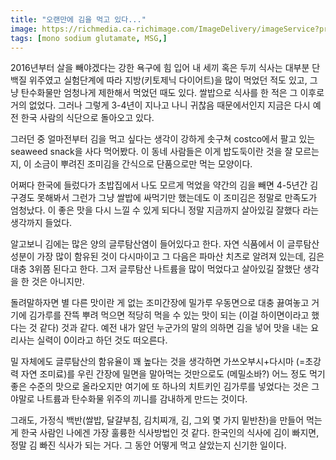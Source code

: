 ```yaml
---
title: "오랜만에 김을 먹고 있다..."
image: https://richmedia.ca-richimage.com/ImageDelivery/imageService?profileId=12026540&id=1389099&recipeId=728
tags: [mono sodium glutamate, MSG,]
---
```


2016년부터 살을 빼야겠다는 강한 욕구에 힘 입어 내 세끼 혹은 두끼 식사는 대부분 단백질 위주였고 실험단계에 따라 지방(키토제닉 다이어트)을 많이 먹었던 적도 있고, 그냥 탄수화물만 엄청나게 제한해서 먹었던 때도 있다. 쌀밥으로 식사를 한 적은 그 이후로 거의 없었다. 그러나 그렇게 3-4년이 지나고 나니 귀찮음 때문에서인지 지금은 다시 예전 한국 사람의 식단으로 돌아오고 있다. 

그러던 중 얼마전부터 김을 먹고 싶다는 생각이 강하게 솟구쳐 costco에서 팔고 있는 seaweed snack을 사다 먹어봤다. 이 동네 사람들은 이게 밥도둑이란 것을 잘 모르는지, 이 소금이 뿌려진 조미김을 간식으로 단품으로만 먹는 모양이다. 

어쩌다 한국에 들렀다가 초밥집에서 나도 모르게 먹었을 약간의 김을 빼면 4-5년간 김 구경도 못해봐서 그런가 그냥 쌀밥에 싸먹기만 했는데도 이 조미김은 정말로 만족도가 엄청났다. 이 좋은 맛을 다시 느낄 수 있게 되다니 정말 지금까지 살아있길 잘했다 라는 생각까지 들었다. 

알고보니 김에는 많은 양의 글루탐산염이 들어있다고 한다. 자연 식품에서 이 글루탐산 성분이 가장 많이 함유된 것이 다시마이고 그 다음은 파마산 치츠로 알려져 있는데, 김은 대충 3위쯤 된다고 한다. 그저 글루탐산 나트륨을 많이 먹었다고 살아있길 잘했단 생각을 한 것은 아니지만. 

돌려말하자면 별 다른 맛이란 게 없는 조미간장에 밀가루 우동면으로 대충 끓여놓고 거기에 김가루를 잔뜩 뿌려 먹으면 적당히 먹을 수 있는 맛이 되는 (이걸 하이면이라고 했다는 것 같다) 것과 같다. 예전 내가 알던 누군가의 말의 의하면 김을 넣어 맛을 내는 요리사는 실력이 0이라고 하던 것도 떠오른다. 

밀 자체에도 글루탐산의 함유율이 꽤 높다는 것을 생각하면 가쓰오부시+다시마 (=초강력 자연 조미료)를 우린 간장에 밀면을 말아먹는 것만으로도 (메밀소바?) 어느 정도 먹기 좋은 수준의 맛으로 올라오지만 여기에 또 하나의 치트키인 김가루를 넣었다는 것은 그야말로 나트륨과 탄수화물 위주의 끼니를 감내하게 만드는 것이다. 

그래도, 가정식 백반(쌀밥, 달걀부침, 김치찌개, 김, 그외 몇 가지 밑반찬)을 만들어 먹는 게 한국 사람인 나에겐 가장 훌륭한 식사방법인 것 같다. 한국인의 식사에 김이 빠지면, 정말 김 빠진 식사가 되는 거다. 그 동안 어떻게 먹고 살았는지 신기한 일이다. 
